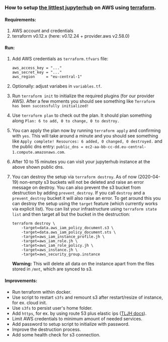 ### How to setup [the littlest jupyterhub](http://tljh.jupyter.org/en/latest/) on AWS using [terraform](https://www.terraform.io/).

#### Requirements:

1. AWS account and credentials
2. terraform v0.12.x (here: v0.12.24 + provider.aws v2.58.0)

#### Run:

1. Add AWS credentials as `terraform.tfvars` file:

    ```
    aws_access_key = "..."
    aws_secret_key = "..."
    aws_region     = "eu-central-1"
    ```

1. Optionally: adjust variabes in `variables.tf`.

1. Run `terraform init` to initialize the required plugins (for our provider AWS).
After a few moments you should see something like 
`Terraform has been successfully initialized!`

1. Use `terraform plan` to check out the plan.
It should plan something along `Plan: 6 to add, 0 to change, 0 to destroy.`

1. You can apply the plan now by running `terraform apply` and confirming with `yes`. 
This will take around a minute and you should see something like `Apply complete! Resources: 6 added, 0 changed, 0 destroyed.` and the public dns entry: `public_dns = ec2-aa-bb-cc-dd.eu-central-1.compute.amazonaws.com`.

1. After 10 to 15 minutes you can visit your jupyterhub instance at the above shown public dns.

1. You can destroy the setup via `terraform destroy`. As of now (2020-04-19) non-empty s3 buckets will not be deleted and raise an error message on destroy. 
You can also prevent the s3 bucket from destruction by adding `prevent_destroy`.
If you call `destroy` and a `prevent_destroy` bucket it will also raise an error. To get around this you can destroy the setup using the `target` feature (which currently works via explicit list).
You can list your infrastructure using `terraform state list` and then target all but the bucket in the destruction:

    ```
    terraform destroy \
		-target=data.aws_iam_policy_document.s3 \
		-target=data.aws_iam_policy_document.sts \
		-target=aws_iam_instance_profile.jh \
		-target=aws_iam_role.jh \
		-target=aws_iam_role_policy.jh \
		-target=aws_instance.jh \
		-target=aws_security_group.instance 
	```
	**Warning:** This will delete all data on the instance apart from the files stored in `/mnt`, which are synced to s3.

#### Improvements:

- Run terraform within docker.
- Use script to restart `s3fs` and remount s3 after restart/resize of instance, for ex. cloud init.
- Use `s3fs` to persist user's home folder.
- Add `https`, for ex. by using route 53 plus elastic ips ([TLJH docs](http://tljh.jupyter.org/en/latest/howto/admin/https.html)).
- Limit AWS credentials to minimum amount of needed services.
- Add password to setup script to initialize with password.
- Improve the destruction process.
- Add some health check for s3 connection.